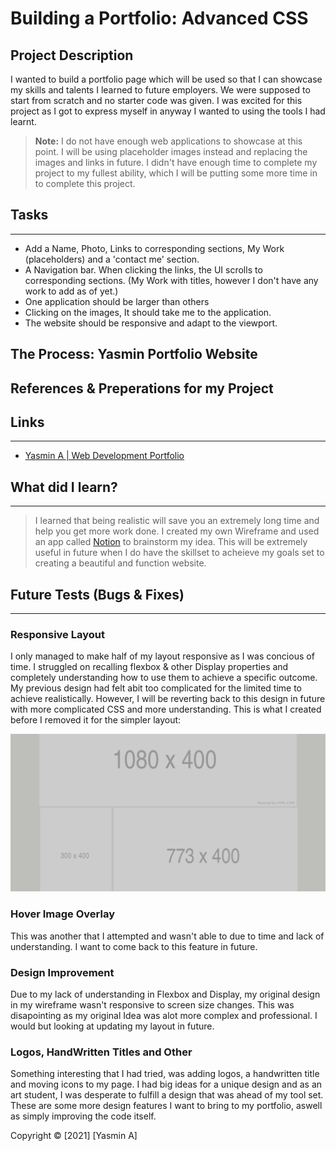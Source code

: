 # Building a Portfolio: Advanced CSS

## Project Description

I wanted to build a portfolio page which will be used so that I can showcase my skills and talents I learned to future employers. We were supposed to start from scratch and no starter code was given. I was excited for this project as I got to express myself in
anyway I wanted to using the tools I had learnt.

> **Note:** I do not have enough web applications to showcase at this point. I will be using placeholder images instead and replacing the images and links in future. I didn't have enough time to complete my project to my fullest ability, which I will be putting some more time in to complete this project.

## Tasks

---

- Add a Name, Photo, Links to corresponding sections, My Work (placeholders) and a 'contact me' section.
- A Navigation bar. When clicking the links, the UI scrolls to corresponding sections. (My Work with titles, however I don't have any work to add as of yet.)
- One application should be larger than others
- Clicking on the images, It should take me to the application.
- The website should be responsive and adapt to the viewport.

## The Process: Yasmin Portfolio Website

## References & Preperations for my Project

## Links

---

- [Yasmin A | Web Development Portfolio](https://yasmin-io.github.io/yasmin-portfolio-project/)

## What did I learn?

---

> I learned that being realistic will save you an extremely long time and help you get more work done. I created my own Wireframe and used an app called [Notion](https://www.notion.so/) to brainstorm my idea. This will be extremely useful in future when I do have the skillset to acheieve my goals set to creating a beautiful and function website.

## Future Tests (Bugs & Fixes)

---

### Responsive Layout

I only managed to make half of my layout responsive as I was concious of time. I struggled on recalling flexbox & other Display properties and completely understanding how to use them to achieve a specific outcome. My previous design had felt abit too complicated for the limited time to achieve realistically. However, I will be reverting back to this design in future with more complicated CSS and more understanding.
This is what I created before I removed it for the simpler layout:

![Original Portfolio Layout](https://github.com/yasmin-io/yasmin-portfolio-project/blob/85dceba05d988c00e08ab2a534a8ab43ef53da77/assets/Images/b8deb66126a660c2d1aa58393eaed116.png)

### Hover Image Overlay

This was another that I attempted and wasn't able to due to time and lack of understanding. I want to come back to this feature in future.

### Design Improvement

Due to my lack of understanding in Flexbox and Display, my original design in my wireframe wasn't responsive to screen size changes. This was disapointing as my original Idea was alot more complex and professional. I would but looking at updating my layout in future.

### Logos, HandWritten Titles and Other

Something interesting that I had tried, was adding logos, a handwritten title and moving icons to my page. I had big ideas for a unique design and as an art student, I was desperate to fulfill a design that was ahead of my tool set. These are some more design features I want to bring to my portfolio, aswell as simply improving the code itself.

Copyright © [2021] [Yasmin A]
